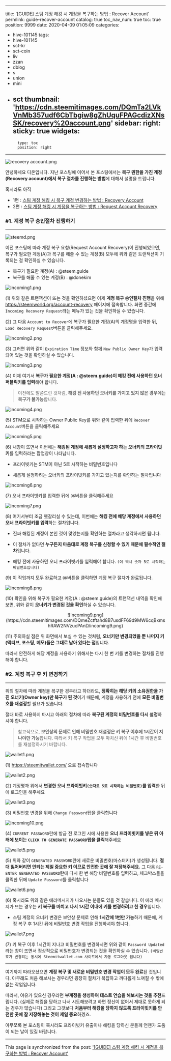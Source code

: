 
---
title: '[GUIDE] 스팀 계정 해킹 시 계정을 복구하는 방법 : Recover Account'
permlink: guide-recover-account
catalog: true
toc_nav_num: true
toc: true
position: 9999
date: 2020-04-09 01:05:09
categories:
- hive-101145
tags:
- hive-101145
- sct-kr
- sct-coin
- liv
- zzan
- dblog
- s
- union
- mini
- sct
thumbnail: 'https://cdn.steemitimages.com/DQmTa2LVkVnMb357udf6CbTbgiw8gZhUquFPAGcdizXNsSK/recovery%20account.png'
sidebar:
    right:
        sticky: true
widgets:
    -
        type: toc
        position: right
---


![recovery account.png](https://cdn.steemitimages.com/DQmTa2LVkVnMb357udf6CbTbgiw8gZhUquFPAGcdizXNsSK/recovery%20account.png)

안녕하세요 디온입니다. 지난 포스팅에 이어서 본 포스팅에서는 **복구 권한을 가진 계정(Recovery account)에서 복구 절차를 진행하는 방법**에 대해서 설명을 드립니다.

혹시라도 아직 


- 1편 : [스팀 계정 해킹 시 복구 계정 변경하는 방법 : Recovery Account](https://steemit.com/hive-101145/@donekim/guide)
- 2편 : [스팀 계정 해킹 시 계정을 복구하는 방법 : Request Account Recovery](https://steemit.com/hive-101145/@donekim/guide-request-account-recovery)

### #1. 계정 복구 승인절차 진행하기
---

![steemd.png](https://cdn.steemitimages.com/DQmU6GuaHHSMzzrpT7WvAipp6zdbuKbbHUcJyt8p27BRjaT/steemd.png)

이전 포스팅에 따라 계정 복구 요청(Request Account Recovery)이 진행되었으면, 복구가 필요한 계정(A)과 복구를 해줄 수 있는 계정(B) 모두에 위와 같은 트랜잭션이 기록되는 걸 확인하실 수 있습니다.

- 복구가 필요한 계정(A) : @steem.guide
- 복구를 해줄 수 있는 계정(B) : @donekim

![incoming1.png](https://cdn.steemitimages.com/DQmdaa25ShqSD5E5Wcw1b7qoD8whEeJzqtj5YTcSBvxuP2P/incoming1.png)

(1) 위와 같은 트랜잭션이 뜨는 것을 확인하셨으면 이제 **계정 복구 승인절차 진행**을 위해 https://steemworld.org/account-recovery 페이지에 접속합니다. 화면 중간에 `Incoming Recovery Request`라는 메뉴가 있는 것을 확인하실 수 있습니다.

(2) 그 다음 `Account to Recover`에 복구가 필요한 계정(A)의 계정명을 입력한 뒤, `Load Recovery Request`버튼을 클릭해주세요.

![incoming2.png](https://cdn.steemitimages.com/DQmSUUSzgcGrxmFBS1ZteChB21QhxhG2nYz13WPpZBPvebg/incoming2.png)

(3) 그러면 위와 같이 `Expiration Time` 정보와 함께 `New Public Owner Key`가 입력되어 있는 것을 확인하실 수 있습니다.

![incoming3.png](https://cdn.steemitimages.com/DQmcEzBDzfkaNMTKukD5jdfGBe9Eg4icugZiPYZFwsBqp4h/incoming3.png)

(4) 이제 여기서 **복구가 필요한 계정(A : @steem.guide)이 해킹 전에 사용하던 오너 퍼블릭키를 입력**해야 합니다. 

> 이전에도 말씀드린 것처럼, **해킹 전 사용하던 오너키를 가지고 있지 않은 경우에는 복구가 불가능**합니다. 

![incoming4.png](https://cdn.steemitimages.com/DQma39u67XRsEQgc7tuAbNekMFbjdLF8x5PAE8KvqMoPvSf/incoming4.png)

(5) STM으로 시작하는 Owner Public Key를 위와 같이 입력한 뒤에 `Recover Account`버튼을 클릭해주세요


![incoming5.png](https://cdn.steemitimages.com/DQmaaYcpsxL4E3E6jjZJpQTdGhz3rpyiJLyVvtsgCXgvVMc/incoming5.png)

(6) 새창이 뜨면서 이번에는 **해킹된 계정에 새롭게 설정하고자 하는 오너키의 프라이빗키**를 입력하라는 팝업창이 나타납니다.

- 프라이빗키는 STM이 아닌 5로 시작하는 비밀번호입니다

- 새롭게 설정하려는 오너키의 프라이빗키를 가지고 있는지를 확인하는 절차입니다


![incoming6.png](https://cdn.steemitimages.com/DQmTALxtpP5oNpToRq1mKBG7sRw5JUZnwKH4nEWY3Fdzpwv/incoming6.png)

(7) 오너 프라이빗키를 입력한 뒤에 `OK`버튼을 클릭해주세요


![incoming7.png](https://cdn.steemitimages.com/DQmNqWTTJCZoFfAPgdnustwZzGB55jVZiAXHkcTcAm4nRPH/incoming7.png)

(8) 여기서부터 조금 헷갈리실 수 있는데, 이번에는 **해킹 전에 해당 계정에서 사용하던 오너 프라이빗키를 입력**하는 절차입니다. 

- 진짜 해킹된 계정이 본인 것이 맞았는지를 확인하는 절차라고 생각하시면 됩니다.

- 이 절차가 없다면 **누구든지 마음대로 계정 복구를 신청할 수 있기 때문에 필수적인 절차**입니다.

- 해킹 전에 사용하던 오너 프라이빗키를 입력해야 합니다. `(이 역시 숫자 5로 시작하는 비밀번호입니다)`

(9) 이 작업까지 모두 완료하고 `OK`버튼을 클릭하면 계정 복구 절차가 완료됩니다.


![incoming8.png](https://cdn.steemitimages.com/DQmPaEGKiAdNJ9juC8KU12tayvDcKDwxrcn5TJKiFnS1zvt/incoming8.png)

(10) 확인을 위해 복구가 필요한 계정(A : @steem.guide)의 트랜잭션 내역을 확인해보면, 위와 같이 **오너키가 변경된 것을 확인**하실 수 있습니다.


<center>![incoming9.png](https://cdn.steemitimages.com/DQmeZctftahd8B7usdFF69d9MW6cqBxmshRAW2NVzucPAnD/incoming9.png)</center>

(11) 주의하실 점은 위 화면에서 보실 수 있는 것처럼, **오너키만 변경되었을 뿐 나머지 키(액티브, 포스팅, 메모)들은 그대로 남아 있다는 점**입니다. 

따라서 안전하게 해당 계정을 사용하기 위해서는 다시 한 번 키를 변경하는 절차를 진행해야 합니다. 


### #2. 계정 복구 후 키 변경하기
---

위의 절차에 따라 계정을 복구한 경우라고 하더라도, **정확히는 해당 키의 소유권한을 가진 오너키(Owner key)만 복구가 된 것**이기 때문에, 계정을 사용하기 전에 **모든 비밀번호를 재설정**할 필요가 있습니다.

절대 바로 사용하지 마시고 아래의 절차에 따라 **복구된 계정의 비밀번호를 다시 설정**하셔야 합니다.

> 참고적으로, **보안상의 문제로 인해 비밀번호 재설정은 키 복구 이후에 1시간이 지나야만 가능**합니다. 따라서 키 복구 작업을 모두 마치신 뒤에 1시간 후 비밀번호를 재설정하시기 바랍니다.

![wallet1.png](https://cdn.steemitimages.com/DQmfUeNCHKqfZAvycdnyNFWdpfFvjGDLEXwj4DkYAKKH2H8/wallet1.png)

(1) https://steemitwallet.com/ 으로 접속합니다


![wallet2.png](https://cdn.steemitimages.com/DQmSPxGiMNmwpG9cXpQ2PXXeCouQX2DfNqSWgEe45YGks9D/wallet2.png)

(2) 계정명과 위에서 **변경한 오너 프라이빗키`(숫자로 5로 시작하는 비밀번호)`를 입력**한 뒤에 로그인을 해주세요


![wallet3.png](https://cdn.steemitimages.com/DQmaHLsoQfCMTD6wCEqRSxDVkWPHHr399xZ2VTnUMMNT23e/wallet3.png)

(3) 비밀번호 변경을 위해 `Change Password`탭을 클릭합니다


![incoming10.png](https://cdn.steemitimages.com/DQmZZQTE9AFWkLt4wt8kwL7wEpF7vFPkryFMN5rf7cuQahs/incoming10.png)

(4) `CURRENT PASSWORD`란에 방금 전 로그인 시에 사용한 **오너 프라이빗키를 넣은 뒤 아래에 보이는 `CLICK TO GENERATE PASSWORD`탭을 클릭**해주세요


![wallet5.png](https://cdn.steemitimages.com/DQmVNXmwyACQNvne9TvJSVaZdGZhG4SuiRNzVyfYaG7mypz/wallet5.png)

(5) 위와 같이 `GENERATED PASSWORD`란에 새로운 비밀번호(마스터키)가 생성됩니다. **절대 잃어버리면 안되는 제일 중요한 키 이므로 안전한 곳에 잘 저장해주세요.** 그 다음 `RE-ENTER GENERATED PASSWORD`란에 다시 한 번 해당 비밀번호를 입력하고, 체크박스들을 클릭한 뒤에 `Update Password`를 클릭합니다

![wallet6.png](https://cdn.steemitimages.com/DQmXvLBfgha7jpWJDrLoeVYEezrf9QzHEubZ6kWHueMvh16/wallet6.png)

(6) 혹시라도 위와 같은 에러메시지가 나오시는 분들도 있을 것 같습니다. 이 에러 메시지가 뜨는 경우는 **키 복구를 마치고 나서 1시간 이내에 키를 변경하려고 한 경우**입니다. 

- 스팀 계정의 오너키 변경은 보안상 문제로 인해 **1시간에 1번만 가능**하기 때문에, 계정 복구 후 1시간 뒤에 비밀번호 변경 작업을 진행하셔야 합니다. 


![wallet7.png](https://cdn.steemitimages.com/DQmfK5Dxahsc2z7QD28LiekDxxURxYDcvyWNexQxg3Qv8gD/wallet7.png)

(7) 키 복구 이후 1시간이 지나고 비밀번호를 변경하시면 위와 같이 `Password Updated`라는 창이 뜨면서 정상적으로 비밀번호가 변경되는 것을 확인하실 수 있습니다. `(비밀번호가 변경되는 동시에 Steemitwallet.com 사이트에서 자동 로그아웃 됩니다)`

---

여기까지 따라오셨으면 **계정 복구 및 새로운 비밀번호 변경 작업이 모두 완료**된 것입니다. 아무래도 처음 해보시는 경우라면 굉장히 절차가 복잡하고 까다롭게 느껴질 수 밖에 없는 작업입니다. 

따라서, 여유가 있으신 경우라면 **부계정을 생성하여 테스트 연습을 해보시는 것을 추천**드립니다. (실제로 해킹을 당하고 나서 시도해보려고 하면 정신이 없어서 제대로 못하게 되는 경우가 많습니다) 그리고 그것보다 **처음부터 해킹을 당하지 않도록 프라이빗키를 안전한 곳에 잘 저장해놓는 것이 제일 중요**하겠죠.

아무쪼록 본 포스팅이 혹시라도 프라이빗키 유출이나 해킹을 당하신 분들께 언젠가 도움이 되는 날이 있길 바랍니다.

- - -

This page is synchronized from the post: ['[GUIDE] 스팀 계정 해킹 시 계정을 복구하는 방법 : Recover Account'](https://steemit.com/@donekim/guide-recover-account)
